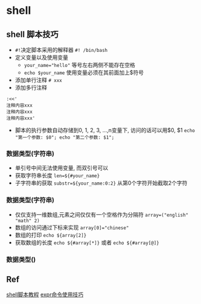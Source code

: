 # shell

## shell 脚本技巧

- `#!`决定脚本采用的解释器 `#! /bin/bash` 
- 定义变量以及使用变量
    + `your_name="hello"` 等号左右两侧不能存在空格
    + `echo $your_name` 使用变量必须在其前面加上$符号
- 添加单行注释 `# xxx`
- 添加多行注释 
```shell
:<<'
注释内容xxx
注释内容xxx
注释内容xxx'
```

- 脚本的执行参数自动存储到0, 1, 2, 3, ...,n变量下, 访问的话可以用$0, $1 `echo "第一个参数: $0"; echo "第二个参数: $1";`

### 数据类型(字符串)

- 单引号中间无法使用变量, 而双引号可以
- 获取字符串长度 `len=${#your_name}`
- 子字符串的获取 `substr=${your_name:0:2}` 从第0个字符开始截取2个字符

### 数据类型(字符串)

- 仅仅支持一维数组,元素之间仅仅有一个空格作为分隔符 `array=("english" "math" 2)`
- 数组的访问通过下标来实现 `array[0]="chinese"`
- 数组的打印 `echo ${array[2]}`
- 获取数组的长度 `echo ${#array[*]}` 或者 `echo ${#array[@]}`

### 数据类型()



## Ref
[shell脚本教程](http://www.runoob.com/linux/linux-shell.html)
[expr命令使用技巧](https://blog.csdn.net/adcxf/article/details/3001275)
